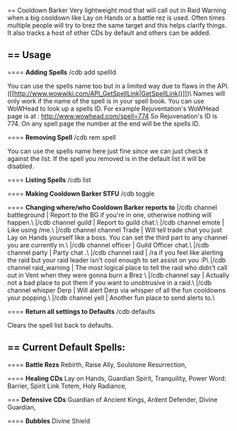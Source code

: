 == Cooldown Barker
Very lightweight mod that will call out in Raid Warning when a big cooldown like Lay on Hands or a battle rez is used.
Often times multiple people will try to brez the same target and this helps clarify things. 
It also tracks a host of other CDs by default and others can be added.

== **Usage**
----
==== **Adding Spells**
/cdb add spellId

You can use the spells name too but in a limited way due to flaws in the API. ([[http://www.wowwiki.com/API_GetSpellLink|GetSpellLink()]])\\
Names will only work if the name of the spell is in your spell book. 
You can use WoWHead to look up a spells ID. For example Rejuventation's WoWHead page is at :
http://www.wowhead.com/spell=774
So Rejuvenation's ID is 774. On any spell page the number at the end will be the spells ID.

==== **Removing Spell**
/cdb rem spell

You can use the spells name here just fine since we can just check it against the list.
If the spell you removed is in the default list it will be disabled.

==== **Listing Spells**
/cdb list

==== **Making Cooldown Barker STFU**
/cdb toggle

==== **Changing where/who Cooldown Barker reports to**
|/cdb channel battleground | Report to the BG if you're in one, otherwise nothing will happen.\\
|/cdb channel guild | Report to guild chat.\\
|/cdb channel emote | Like using /me.\\
|/cdb channel channel Trade | Will tell trade chat you just Lay on Hands yourself like a boss. You can set the third part to any channel you are currently in.\\
|/cdb channel officer | Guild Officer chat.\\
|/cdb channel party | Party chat .\\
|/cdb channel raid | /ra if you feel like alerting the raid but your raid leader isn't cool enough to set assist on you :P\\
|/cdb channel raid_warning | The most logical place to tell the raid who didn't call out in Vent when they were gonna burn a Brez \\
|/cdb channel say | Actually not a bad place to put them if you want to unobtrusive in a raid.\\
|/cdb channel whisper Derp | Will alert Derp via whisper of all the fun cooldowns your popping.\\
|/cdb channel yell | Another fun place to send alerts to.\\

==== **Return all settings to Defaults**
/cdb defaults

Clears the spell list back to defaults.


== **Current Default Spells:**
----
==== **Battle Rezs**
Rebirth,
Raise Ally,
Soulstone Resurrection,

==== **Healing CDs**
Lay on Hands,
Guardian Spirit,
Tranquility,
Power Word: Barrier,
Spirit Link Totem,
Holy Radiance,

=== **Defensive CDs**
Guardian of Ancient Kings,
Ardent Defender,
Divine Guardian,

==== **Bubbles**
Divine Shield